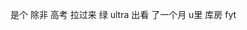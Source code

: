 是个
除非
高考 拉过来             绿                    ultra                         出看     了一个月                u里
库房              fyt
